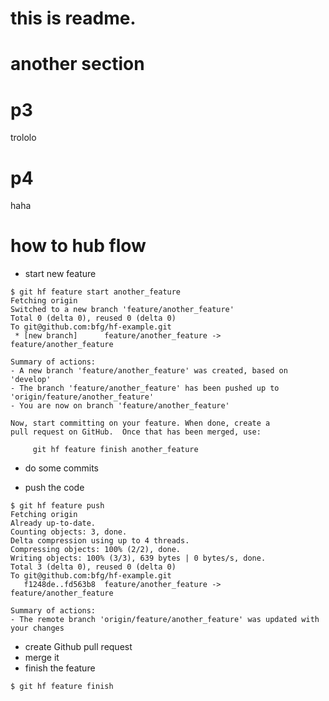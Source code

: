 # this is readme.

# another section

# p3

trololo

# p4

haha

# how to hub flow

* start new feature

```
$ git hf feature start another_feature
Fetching origin
Switched to a new branch 'feature/another_feature'
Total 0 (delta 0), reused 0 (delta 0)
To git@github.com:bfg/hf-example.git
 * [new branch]      feature/another_feature -> feature/another_feature

Summary of actions:
- A new branch 'feature/another_feature' was created, based on 'develop'
- The branch 'feature/another_feature' has been pushed up to 'origin/feature/another_feature'
- You are now on branch 'feature/another_feature'

Now, start committing on your feature. When done, create a
pull request on GitHub.  Once that has been merged, use:

     git hf feature finish another_feature
```

* do some commits

* push the code

```
$ git hf feature push
Fetching origin
Already up-to-date.
Counting objects: 3, done.
Delta compression using up to 4 threads.
Compressing objects: 100% (2/2), done.
Writing objects: 100% (3/3), 639 bytes | 0 bytes/s, done.
Total 3 (delta 0), reused 0 (delta 0)
To git@github.com:bfg/hf-example.git
   f1248de..fd563b8  feature/another_feature -> feature/another_feature

Summary of actions:
- The remote branch 'origin/feature/another_feature' was updated with your changes

```

* create Github pull request
* merge it
* finish the feature

```
$ git hf feature finish
```

